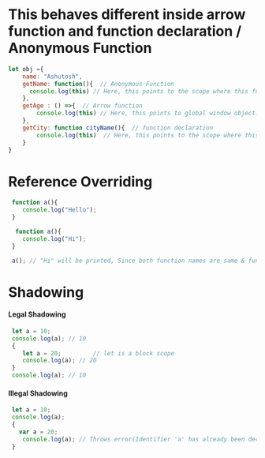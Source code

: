 # This behaves different inside arrow function and function declaration / Anonymous Function

```javascript
let obj ={
    name: "Ashutosh",
    getName: function(){  // Anonymous Function 
      console.log(this) // Here, this points to the scope where this function is present, which is obj.
    },
    getAge : () =>{  // Arrow function
        console.log(this) // Here, this points to global window object.
    },
    getCity: function cityName(){  // function declaration
        console.log(this)  // Here, this points to the scope where this function is present, which is obj.
    }
}
 ``` 

# Reference Overriding

```javascript
 function a(){
    console.log("Hello");
 }

  function a(){
    console.log("Hi");
 }

 a(); // "Hi" will be printed, Since both function names are same & function are stored in heap memory and there reference is at call   Stack. So when another function with same name is encountered the last function reference get overidden.
 ``` 

# Shadowing

#### Legal Shadowing

```javascript
 let a = 10;  
 console.log(a); // 10
 {
    let a = 20;         // let is a block scope
    console.log(a); // 20
 }
 console.log(a); // 10
 ``` 

#### Illegal Shadowing

```javascript
 let a = 10;  
 console.log(a); 
 {
   var a = 20;      
    console.log(a); // Throws error(Identifier 'a' has already been declared), since var is a functional scope.
 }
 ``` 